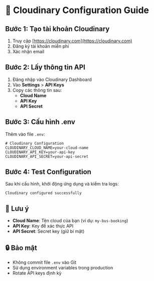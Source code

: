 # 🔧 Cloudinary Configuration Guide

## Bước 1: Tạo tài khoản Cloudinary

1. Truy cập [https://cloudinary.com](https://cloudinary.com)
2. Đăng ký tài khoản miễn phí
3. Xác nhận email

## Bước 2: Lấy thông tin API

1. Đăng nhập vào Cloudinary Dashboard
2. Vào **Settings** > **API Keys**
3. Copy các thông tin sau:
   - **Cloud Name**
   - **API Key**
   - **API Secret**

## Bước 3: Cấu hình .env

Thêm vào file `.env`:

```env
# Cloudinary Configuration
CLOUDINARY_CLOUD_NAME=your-cloud-name
CLOUDINARY_API_KEY=your-api-key
CLOUDINARY_API_SECRET=your-api-secret
```

## Bước 4: Test Configuration

Sau khi cấu hình, khởi động ứng dụng và kiểm tra logs:

```
Cloudinary configured successfully
```

## 📝 Lưu ý

- **Cloud Name**: Tên cloud của bạn (ví dụ: `my-bus-booking`)
- **API Key**: Key để xác thực API
- **API Secret**: Secret key (giữ bí mật)

## 🔒 Bảo mật

- Không commit file `.env` vào Git
- Sử dụng environment variables trong production
- Rotate API keys định kỳ

